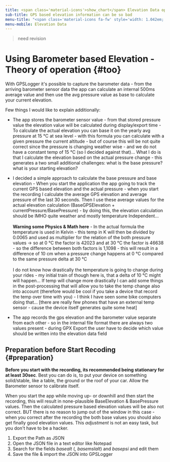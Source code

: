 ```yaml
---
title: <span class='material-icons'>show_chart</span> Elevation Data optimizations
sub-title: GPS based elevation information can be so bad
menu-title: "<span class='material-icons fa-fw' style='width: 1.042em;'>show_chart</span>&nbsp;Elevation Data"
menu-mobile: Elevation Data
---
```


> need revision

# Using Barometer based Elevation - Theory of operation {#too}

With GPSLogger it's possible to capture the barometer data - from the arriving barometer sensor data the app can
calculate an internal 500ms average value and then use the avg pressure value as base to calculate your current
elevation.

Few things I would like to explain additionally:

- The app stores the barometer sensor value - from that stored pressure value the elevation value will be calculated
  during display/export time - To calculate the actual elevation you can base it on the yearly avg pressure at 15 °C
  at sea level - with this formula you can calculate with a given pressure the current altitude - but of course this
  will be not quite correct since the pressure is changing weather wise - and we do not have a constant temp of 15 °C
  (so I decided against that)... What I do is that I calculate the elevation based on the actual pressure change - this
  generates a two small additional challenges: what is the base pressure? what is your starting elevation?

- I decided a simple approach to calculate the base pressure and base elevation - When you start the application the app
  going to track the current GPS based elevation and the actual pressure - when you start the recording I calculate the
  average GPS elevation and average pressure of the last 30 seconds. Then I use these average values for the actual
  elevation calculation (BaseGPSElevation + currentPressure/BasePressure) - by doing this, the elevation calculation
  should be IMHO quite weather and mostly temperature Independent...<br/><br/>
  **Warning some Physics & Math here** - In the actual formula the temperature is used in Kelvin - this temp in K will
  then be divided by 0.0065 and used as multiplier for the relation of the both pressure values -> so at 0 °C the factor
  is 42023 and at 30 °C the factor is 46638 - so the difference between both factors is 1,1098 - this will result in a
  difference of 10 cm when a pressure change happens at 0 °C compared to the same pressure delta at 30 °C<br/><br/>
  I do not know how drastically the temperature is going to change during your rides - my initial train of though here
  is, that a delta of 10 °C might will happen... If temp will change more drastically I can add some things in the
  post-processing that will allow you to take the temp change also into account (therefore would be cool if you take a
  device that record the temp over time with you) - I think I have seen some bike computers doing that... \[there are
  really few phones that have an external temp sensor - cause the device itself generates quite some heat\]

- The app records the gps elevation and the barometer value separate from each other - so in the internal file format
  there are always two values present - during GPX Export the user have to decide which value should be written into the
  elevation data field

## <i class="fa-solid fa-hand-point-up fa-fw"></i> Preparation before Start Recoding {#preparation} 

**Before you start with the recording, its recommended being stationary for at least 30sec**. Best you can do is, to put
your device on something solid/stable, like a table, the ground or the roof of your car. Allow the Barometer sensor to
calibrate itself.

When you start the app while moving up- or downhill and then start the recording, this will result in none-plausible
BaseElevation & BasePressure values. Then the calculated pressure based elevation values will be also not correct. BUT
there is no reason to jump out of the window in this case - when you correct after the recording the both base values
you should also get finally good elevation values. This _adjustment_ is not an easy task, but you don't have to be a
hacker.

1. Export the Path as JSON
2. Open the JSON file in a text editor like Notepad
3. Search for the fields _basealt_ (, _basemslalt_) and _basepsi_ and edit them
4. Save the file & import the JSON into GPSLogger